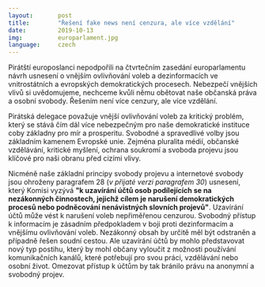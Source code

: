 ```yaml
---
layout:       post
title:        "Řešení fake news není cenzura, ale více vzdělání"
date:         2019-10-13
img:          europarlament.jpg
language:     czech
---
```

Pirátští europoslanci nepodpořili na čtvrtečním zasedání europarlamentu návrh usnesení o vnějším ovlivňování voleb a dezinformacích ve vnitrostátních a evropských demokratických procesech. Nebezpečí vnějších vlivů si uvědomujeme, nechceme kvůli němu obětovat naše občanská práva a osobní svobody. Řešením není více cenzury, ale více vzdělání.

<!--more-->

Pirátská delegace považuje vnější ovlivňování voleb za kritický problém, který se stává čím dál více nebezpečným pro naše demokratické instituce coby základny pro mír a prosperitu. Svobodné a spravedlivé volby jsou základním kamenem Evropské unie. Zejména pluralita médií, občanské vzdělávání, kritické myšlení, ochrana soukromí a svoboda projevu jsou klíčové pro naši obranu před cizími vlivy.

Nicméně naše základní principy svobody projevu a internetové svobody jsou ohroženy paragrafem 28 (*v přijaté verzi paragrafem 30*) usnesení, který Komisi vyzývá **"k uzavírání účtů osob podílejících se na nezákonných činnostech, jejichž cílem je narušení demokratických procesů nebo podněcování nenávistných slovních projevů"**. Uzavírání účtů může vést k narušení voleb nepřiměřenou cenzurou. Svobodný přístup k informacím je zásadním předpokladem v boji proti dezinformacím a vnějšímu ovlivňování voleb. Nezákonný obsah by určitě měl být odstraněn a případně řešen soudní cestou. Ale uzavírání účtů by mohlo představovat nový typ postihu, který by mohl občany vyloučit z možnosti používání komunikačních kanálů, které potřebují pro svou práci, vzdělávání nebo osobní život. Omezovat přístup k účtům by tak bránilo právu na anonymní a svobodný projev.
